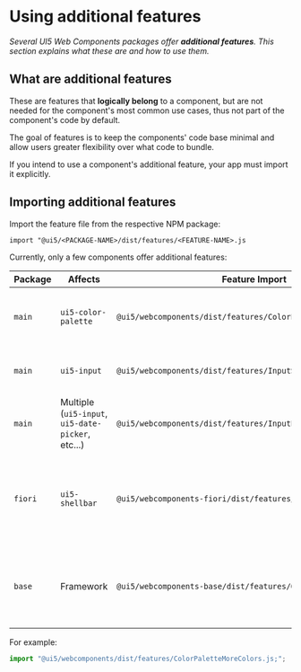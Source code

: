 # Using additional features

*Several UI5 Web Components packages offer **additional features**. This section explains what these are and how to use them.*

## What are additional features

These are features that **logically belong** to a component, but are not needed for the component's most common use cases, thus not part of the component's code by default.

The goal of features is to keep the components' code base minimal and allow users greater flexibility over what code to bundle.

If you intend to use a component's additional feature, your app must import it explicitly.

## Importing additional features

Import the feature file from the respective NPM package:

`import "@ui5/<PACKAGE-NAME>/dist/features/<FEATURE-NAME>.js`

Currently, only a few components offer additional features:

Package | Affects | Feature Import | Description
-----------|-----------|------------|-------------
`main` | `ui5-color-palette` | `@ui5/webcomponents/dist/features/ColorPaletteMoreColors.js` | Support for "more colors dialog" for the color palette component
`main` | `ui5-input` | `@ui5/webcomponents/dist/features/InputSuggestions.js` | Support for input suggestions while typing
`main` | Multiple (`ui5-input`, `ui5-date-picker`, etc...) | `@ui5/webcomponents/dist/features/InputElementsFormSupport.js` | Support for using input components in forms
`fiori` | `ui5-shellbar` | `@ui5/webcomponents-fiori/dist/features/CoPilotAnimation.js` | Support for a better (but bigger in size) animation for the "co-pilot" button in the shellbar component
`base` | Framework | `@ui5/webcomponents-base/dist/features/OpenUI5Support.js` | Integration with the OpenUI5 framework, allowing synchronization and resources re-use

For example:

```js
import "@ui5/webcomponents/dist/features/ColorPaletteMoreColors.js;";
```